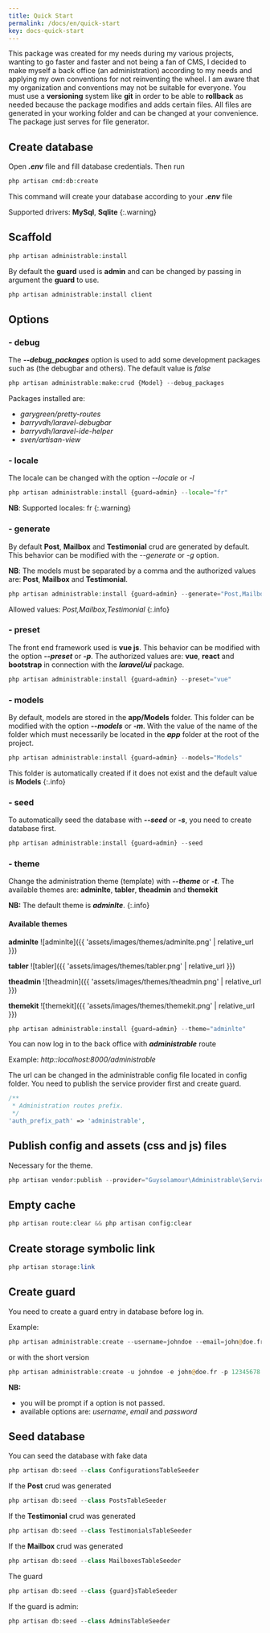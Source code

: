 ```yaml
---
title: Quick Start
permalink: /docs/en/quick-start
key: docs-quick-start
---
```




This package was created for my needs during my various projects, wanting to go faster and faster and not being a fan of CMS, I decided to make myself a back office (an administration) according to my needs and applying my own conventions for not reinventing the wheel. I am aware that my organization and conventions may not be suitable for everyone.
You must use a **versioning** system like **git** in order to be able to **rollback** as needed because the package modifies and adds certain files.
All files are generated in your working folder and can be changed at your convenience. The package just serves for
file generator.



## Create database

Open ***.env*** file and fill database credentials.
Then run

```php
php artisan cmd:db:create
```

This command will create your database according to your ***.env*** file

Supported drivers: **MySql**, **Sqlite**
{:.warning}

## Scaffold

```php
php artisan administrable:install
```

By default the **guard** used is **admin** and can be changed by passing in argument the **guard** to use.

```php
php artisan administrable:install client
```

## Options

### - debug

The ***--debug_packages*** option is used to add some development packages
such as (the debugbar and others). The default value is *false*

```php
php artisan administrable:make:crud {Model} --debug_packages
```
Packages installed are:
- *garygreen/pretty-routes*
- *barryvdh/laravel-debugbar*
- *barryvdh/laravel-ide-helper*
- *sven/artisan-view*

### - locale

The locale can be changed with the option *--locale* or *-l*

```php
php artisan administrable:install {guard=admin} --locale="fr"
```

**NB**: Supported locales: fr
{:.warning}

### - generate

By default **Post**, **Mailbox** and **Testimonial** crud are generated by default.
This behavior can be modified with the *--generate* or *-g* option.

**NB**: The models must be separated by a comma and the authorized values are: **Post**, **Mailbox** and **Testimonial**.

```php
php artisan administrable:install {guard=admin} --generate="Post,Mailbox,Testimonial"
```
Allowed values: *Post,Mailbox,Testimonial*
{:.info}

### - preset

The front end framework used is **vue js**. This behavior can be modified with the option ***--preset*** or ***-p***.
The authorized values are: **vue**, **react** and **bootstrap** in connection with the ***laravel/ui*** package.

```php
php artisan administrable:install {guard=admin} --preset="vue"
```

### - models

By default, models are stored in the **app/Models** folder. This folder can be modified with the option ***--models*** or ***-m***.
With the value of the name of the folder which must necessarily be located in the ***app*** folder at the root of the project.


```php
php artisan administrable:install {guard=admin} --models="Models"
```

This folder is automatically created if it does not exist and the default value is **Models**
{:.info}

### - seed
To automatically seed the database with ***--seed*** or ***-s***, you need to create database first.

```php
php artisan administrable:install {guard=admin} --seed
```

### - theme

Change the administration theme (template) with ***--theme*** or ***-t***. The available themes are: **adminlte**, **tabler**, **theadmin** and **themekit**

**NB:** The default theme is ***adminlte***.
{:.info}

#### Available themes

**adminlte**
![adminlte]({{ 'assets/images/themes/adminlte.png' | relative_url }})

**tabler**
![tabler]({{ 'assets/images/themes/tabler.png' | relative_url }})

**theadmin**
![theadmin]({{ 'assets/images/themes/theadmin.png' | relative_url }})

**themekit**
![themekit]({{ 'assets/images/themes/themekit.png' | relative_url }})

```php
php artisan administrable:install {guard=admin} --theme="adminlte"
```

You can now log in to the back office with ***administrable*** route

Example: *http::localhost:8000/administrable*

The url can be changed in the administrable config file located in config folder.
You need to publish the service provider first  and create guard.

```php
/**
 * Administration routes prefix.
 */
'auth_prefix_path' => 'administrable',
```

## Publish config and assets (css and js) files

Necessary for the theme.

```php
php artisan vendor:publish --provider="Guysolamour\Administrable\ServiceProvider"
```

## Empty  cache

```php
php artisan route:clear && php artisan config:clear
```

##  Create storage symbolic link

```php
php artisan storage:link
```

## Create guard

You need to create a guard entry in database before log in.

Example:

```php
php artisan administrable:create --username=johndoe --email=john@doe.fr --password=12345678
```

or with the short version

```php
php artisan administrable:create -u johndoe -e john@doe.fr -p 12345678
```

**NB:**

- you will be prompt if a option is not passed.
- available options are: *username*, *email* and *password*

## Seed database

You can seed the database with fake data

```php
php artisan db:seed --class ConfigurationsTableSeeder
```

If the **Post** crud was generated

```php
php artisan db:seed --class PostsTableSeeder
```

If the **Testimonial** crud was generated

```php
php artisan db:seed --class TestimonialsTableSeeder
```

If the **Mailbox** crud was generated

```php
php artisan db:seed --class MailboxesTableSeeder

```

The guard

```php
php artisan db:seed --class {guard}sTableSeeder
```

If the guard is admin:

```php
php artisan db:seed --class AdminsTableSeeder
```
